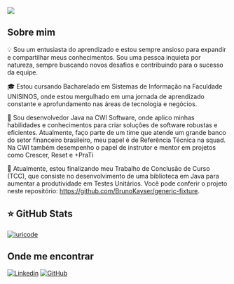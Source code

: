 
![](https://komarev.com/ghpvc/?username=BrunoKayser&color=006bed)

## Sobre mim

💡 Sou um entusiasta do aprendizado e estou sempre ansioso para expandir e compartilhar meus conhecimentos. Sou uma pessoa inquieta por natureza, sempre buscando novos desafios e contribuindo para o sucesso da equipe.

🎓 Estou cursando Bacharelado em Sistemas de Informação na Faculdade UNISINOS, onde estou mergulhado em uma jornada de aprendizado constante e aprofundamento nas áreas de tecnologia e negócios.

💼 Sou desenvolvedor Java na CWI Software, onde aplico minhas habilidades e conhecimentos para criar soluções de software robustas e eficientes. Atualmente, faço parte de um time que atende um grande banco do setor financeiro brasileiro, meu papel é de Referência Técnica na squad. Na CWI também desempenho o papel de instrutor e mentor em projetos como Crescer, Reset e +PraTi

🌱 Atualmente, estou finalizando meu Trabalho de Conclusão de Curso (TCC), que consiste no desenvolvimento de uma biblioteca em Java para aumentar a produtividade em Testes Unitários. Você pode conferir o projeto neste repositório: https://github.com/BrunoKayser/generic-fixture.

## ⭐ GitHub Stats
[![iuricode](https://github-readme-stats.vercel.app/api/top-langs/?username=BrunoKayser&hide=html&layout=compact&theme=dracula)](https://github.com/BrunoKayser)


## Onde me encontrar
[![Linkedin](https://img.shields.io/badge/-Bruno_Kayser-blue?style=flat-square&logo=Linkedin&logoColor=white&link=https://www.linkedin.com/in/bruno-kayser-b97b75100/)](https://www.linkedin.com/in/bruno-kayser-b97b75100/) [![GitHub](https://img.shields.io/badge/-Perfil_Bruno_Kayser-181717?style=flat-square&logo=github)](https://github.com/BrunoKayser)

